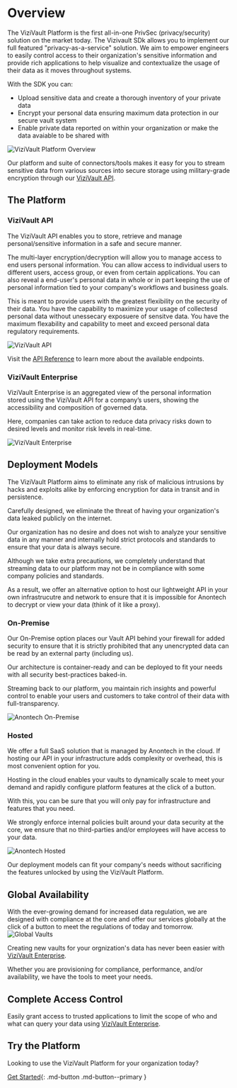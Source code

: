 # Overview
The ViziVault Platform is the first all-in-one PrivSec (privacy/security) solution on the market today. The Vizivault SDk allows you to implement our full featured "privacy-as-a-service" solution. We aim to empower engineers to easily control access to their organization's sensitive information and provide rich applications to help visualize and contextualize the usage of their data as it moves throughout systems.

With the SDK you can:

* Upload sensitive data and create a thorough inventory of your private data
* Encrypt your personal data ensuring maximum data protection in our secure vault system
* Enable private data reported on within your organization or make the data avaiable to be shared with


![ViziVault Platform Overview](/assets/images/anontech-overview-no-data.png)

Our platform and suite of connectors/tools makes it easy for you to stream sensitive data from various sources into secure storage using military-grade encryption through our [ViziVault API](#vizivault-api).

## The Platform

### ViziVault API

The ViziVault API enables you to store, retrieve and manage personal/sensitive information in a safe and secure manner.

The multi-layer encryption/decryption will allow you to manage access to end users personal information. You can allow access to individual users to different users, access group, or even from certain applications. You can also reveal a end-user's personal data in whole or in part keeping the use of personal information tied to your company's workflows and business goals.

This is meant to provide users with the greatest flexibility on the security of their data. You have the capability to maximize your usage of collectesd personal data without unessecary exposuere of sensitve data. You have the maximum flexability and capability to meet and exceed personal data regulatory requirements.

![ViziVault API](/assets/images/vault-api-docs.png)

Visit the [API Reference](/api/endpoints/) to learn more about the available endpoints.

### ViziVault Enterprise

ViziVault Enterprise is an aggregated view of the personal information stored using the ViziVault API for a company’s users, showing the accessibility and composition of governed data.

Here, companies can take action to reduce data privacy risks down to desired levels and monitor risk levels in real-time.

![ViziVault Enterprise](/assets/images/vizivault-enterprise.png)

## Deployment Models
The ViziVault Platform aims to eliminate any risk of malicious intrusions by hacks and exploits alike by enforcing encryption for data in transit and in persistence.

Carefully designed, we eliminate the threat of having your organization's data leaked publicly on the internet.

Our organization has no desire and does not wish to analyze your sensitive data in any manner and internally hold strict protocols and standards to ensure that your data is always secure.

Although we take extra precautions, we completely understand that streaming data to our platform may not be in compliance with some company policies and standards.

As a result, we offer an alternative option to host our lightweight API in your own infrastrucutre and network to ensure that it is impossible for Anontech to decrypt or view your data (think of it like a proxy).

### On-Premise
Our On-Premise option places our Vault API behind your firewall for added security to ensure that it is strictly prohibited that any unencrypted data can be read by an external party (including us).

Our architecture is container-ready and can be deployed to fit your needs with all security best-practices baked-in.

Streaming back to our platform, you maintain rich insights and powerful control to enable your users and customers to take control of their data with full-transparency.

![Anontech On-Premise](/assets/images/anontech-onprem.png)

### Hosted
We offer a full SaaS solution that is managed by Anontech in the cloud. If hosting our API in your infrastructure adds complexity or overhead, this is most convenient option for you.

Hosting in the cloud enables your vaults to dynamically scale to meet your demand and rapidly configure platform features at the click of a button.

With this, you can be sure that you will only pay for infrastructure and features that you need.

We strongly enforce internal policies built around your data security at the core, we ensure that no third-parties and/or employees will have access to your data.

![Anontech Hosted](/assets/images/anontech-hosted.png)

Our deployment models can fit your company's needs without sacrificing the features unlocked by using the ViziVault Platform.

## Global Availability
With the ever-growing demand for increased data regulation, we are designed with compliance at the core and offer our services globally at the click of a button to meet the regulations of today and tomorrow.
![Global Vaults](/assets/images/anontech-geovaults.png)

Creating new vaults for your orgnization's data has never been easier with [ViziVault Enterprise](/vizivault-enterprise/overview).

Whether you are provisioning for compliance, performance, and/or availability, we have the tools to meet your needs.

## Complete Access Control
Easily grant access to trusted applications to limit the scope of who and what can query your data using [ViziVault Enterprise](/vizivault-enterprise/overview).

## Try the Platform
Looking to use the ViziVault Platform for your organization today?

[Get Started](getting-started){: .md-button .md-button--primary }

